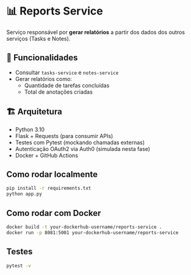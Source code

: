 # 📊 Reports Service

Serviço responsável por **gerar relatórios** a partir dos dados dos outros serviços (Tasks e Notes).

## 🚀 Funcionalidades
- Consultar `tasks-service` e `notes-service`
- Gerar relatórios como:
  - Quantidade de tarefas concluídas
  - Total de anotações criadas

## 🏗 Arquitetura
- Python 3.10
- Flask + Requests (para consumir APIs)
- Testes com Pytest (mockando chamadas externas)
- Autenticação OAuth2 via Auth0 (simulada nesta fase)
- Docker + GitHub Actions

## Como rodar localmente
```bash
pip install -r requirements.txt
python app.py
```

## Como rodar com Docker
```bash
docker build -t your-dockerhub-username/reports-service .
docker run -p 8081:5001 your-dockerhub-username/reports-service
```

## Testes
```bash
pytest -v
```



